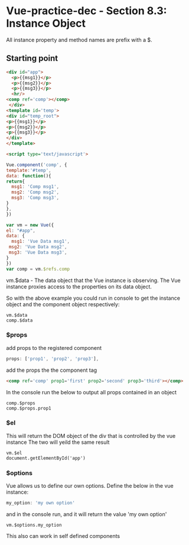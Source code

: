 # Vue-practice-dec - Section 8.3: Instance Object


All instance property and method names are prefix with a $.

## Starting point
``` html
<div id="app">
  <p>{{msg1}}</p>
  <p>{{msg2}}</p>
  <p>{{msg3}}</p>
  <hr/>
<comp ref='comp'></comp>
 </div>
<template id='temp'>
<div id="temp_root">
<p>{{msg1}}</p>
<p>{{msg2}}</p>
<p>{{msg3}}</p>
</div>
</template>

<script type='text/javascript'>

Vue.component('comp', {
template:'#temp',
data: function(){
return{
  msg1: 'Comp msg1',
  msg2: 'Comp msg2',
  msg3: 'Comp msg3',
}
},
})

var vm = new Vue({
el: "#app",
data: {
  msg1: 'Vue Data msg1',
 msg2: 'Vue Data msg2',
 msg3: 'Vue Data msg3',
}
})
var comp = vm.$refs.comp
```
vm.$data - The data object that the Vue instance is observing. The Vue instance proxies access to the properties on its data object.

So with the above example you could run in console to get the instance object and the component object respectively:

``` console
vm.$data
comp.$data
```
### $props
add props to the registered component

``` javascript
props: ['prop1', 'prop2', 'prop3'],
```
add the props the the component tag

``` html
<comp ref='comp' prop1='first' prop2='second' prop3='third'></comp>
```
In the console run the below to output all props contained in an object
``` console
comp.$props
comp.$props.prop1
```

### $el
This will return the DOM object of the div that is controlled by the vue instance
The two will yeild the same result

``` console
vm.$el
document.getElementById('app')
```
### $options
Vue allows us to define our own options.  Define the below in the vue instance:
``` javascript
my_option: 'my own option'
```
and in the console run, and it will return the value 'my own option'
``` console
vm.$options.my_option
```
This also can work in self defined components
